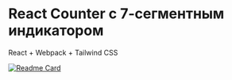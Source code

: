 # React Counter с 7-сегментным индикатором

React + Webpack + Tailwind CSS

[![Readme Card](https://github-readme-stats.vercel.app/api/pin/?username=anuraghazra&repo=github-readme-stats)](https://github.com/anuraghazra/github-readme-stats)
